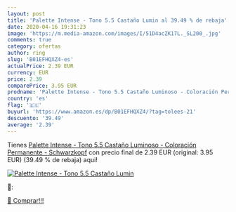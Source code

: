 ```yaml
---
layout: post
title: 'Palette Intense - Tono 5.5 Castaño Lumin al 39.49 % de rebaja'
date: 2020-04-16 19:31:23
image: 'https://m.media-amazon.com/images/I/51D4acZK17L._SL200_.jpg'
comments: true
category: ofertas
author: ring
slug: 'B01EFHQXZ4-es'
actualPrice: 2.39 EUR
currency: EUR
price: 2.39
comparePrice: 3.95 EUR
prodname: 'Palette Intense - Tono 5.5 Castaño Luminoso - Coloración Permanente - Schwarzkopf'
country: 'es'
flag: '🇪🇸'
buyurl: 'https://www.amazon.es/dp/B01EFHQXZ4/?tag=tolees-21'
descuento: '39.49'
average: '2.39'
---
```


Tienes [Palette Intense - Tono 5.5 Castaño Luminoso - Coloración Permanente - Schwarzkopf](https://www.amazon.es/dp/B01EFHQXZ4/?tag=tolees-21) con precio final de  2.39 EUR (original: 3.95 EUR) (39.49 %  de rebaja) aqui!

[![Palette Intense - Tono 5.5 Castaño Lumin](https://m.media-amazon.com/images/I/51D4acZK17L._SL200_.jpg)](https://www.amazon.es/dp/B01EFHQXZ4/?tag=tolees-21)

🔎:


[🛒 Comprar!!!](https://www.amazon.es/dp/B01EFHQXZ4/?tag=tolees-21)
